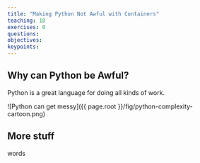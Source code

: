 ```yaml
---
title: "Making Python Not Awful with Containers"
teaching: 10
exercises: 0
questions:
objectives:
keypoints:
---
```

## Why can Python be Awful? ##

Python is a great language for doing all kinds of work.

![Python can get messy]({{ page.root }}/fig/python-complexity-cartoon.png)
## More stuff ##
 words

